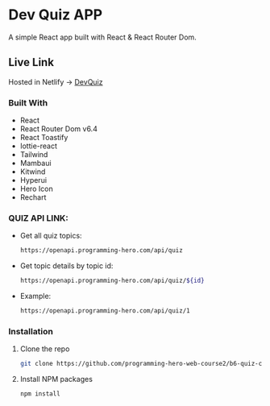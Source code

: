 # Dev Quiz APP

A simple React app built with React & React Router Dom.

## Live Link

Hosted in Netlify -> [DevQuiz](https://dev-quiz-imran.netlify.app/)

### Built With

* React
* React Router Dom v6.4 
* React Toastify
* lottie-react
* Tailwind
* Mambaui
* Kitwind
* Hyperui
* Hero Icon
* Rechart

### QUIZ API LINK:

* Get all quiz topics:
   ```sh
   https://openapi.programming-hero.com/api/quiz
   ```
* Get topic details by topic id:
   ```sh
   https://openapi.programming-hero.com/api/quiz/${id}
   ```
* Example:
   ```sh
   https://openapi.programming-hero.com/api/quiz/1
   ```

### Installation
1. Clone the repo
   ```sh
   git clone https://github.com/programming-hero-web-course2/b6-quiz-crackerz-imran-mridha.git
   ```
2. Install NPM packages
   ```sh
   npm install
   ```
